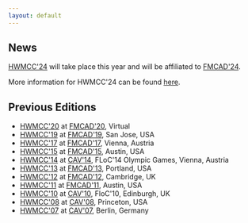 ```yaml
---
layout: default
---
```


## News

[HWMCC'24](/2024) will take place this year and will be affiliated to
[FMCAD'24](https://fmcad.forsyte.at/FMCAD24/).

More information for HWMCC'24 can be found [here](2024/).

## Previous Editions

- [HWMCC'20](/2020) at [FMCAD'20](https://fmcad.forsyte.at/FMCAD20/), Virtual
- [HWMCC'19](http://fmv.jku.at/hwmcc19) at [FMCAD'19](https://fmcad.forsyte.at/FMCAD19/), San Jose, USA
- [HWMCC'17](http://fmv.jku.at/hwmcc17) at [FMCAD'17](http://www.cs.utexas.edu/users/hunt/FMCAD/FMCAD17), Vienna, Austria
- [HWMCC'15](http://fmv.jku.at/hwmcc15) at [FMCAD'15](http://www.cs.utexas.edu/users/hunt/FMCAD/FMCAD15), Austin, USA
- [HWMCC'14](http://fmv.jku.at/hwmcc14) at [CAV'14](http://i-cav.org/2014), FLoC'14 Olympic Games, Vienna, Austria
- [HWMCC'13](http://fmv.jku.at/hwmcc13) at [FMCAD'13](http://www.cs.utexas.edu/users/hunt/FMCAD/FMCAD13), Portland, USA
- [HWMCC'12](http://fmv.jku.at/hwmcc12) at [FMCAD'12](http://www.cs.utexas.edu/users/hunt/FMCAD/FMCAD12), Cambridge, UK
- [HWMCC'11](http://fmv.jku.at/hwmcc11) at [FMCAD'11](http://www.cs.utexas.edu/users/hunt/FMCAD/FMCAD11), Austin, USA
- [HWMCC'10](http://fmv.jku.at/hwmcc10) at [CAV'10](http://www.floc-conference.org/CAV-home.html), FloC'10, Edinburgh, UK
- [HWMCC'08](http://fmv.jku.at/hwmcc08) at [CAV'08](http://www.princeton.edu/cav2008), Princeton, USA
- [HWMCC'07](http://fmv.jku.at/hwmcc07) at [CAV'07](http://www.cav2007.org), Berlin, Germany
